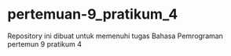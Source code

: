 # pertemuan-9_pratikum_4
Repository ini dibuat untuk memenuhi tugas Bahasa Pemrograman pertemun 9 pratikum 4

